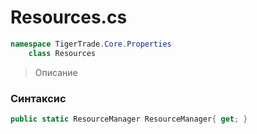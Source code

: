 
# Resources.cs
```csharp
namespace TigerTrade.Core.Properties  
    class Resources
```

> Описание

### Синтаксис
```csharp
public static ResourceManager ResourceManager{ get; }
```
